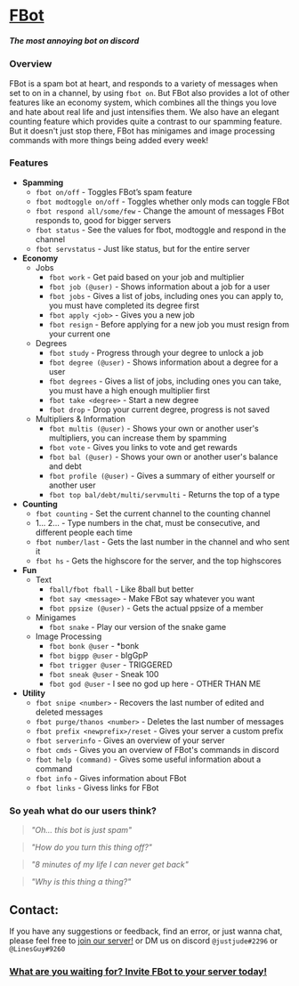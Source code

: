 # [**FBot**](https://fbot.breadhub.uk)
##### *The most annoying bot on discord*
### Overview
FBot is a spam bot at heart, and responds to a variety of messages when set to on in a channel, by using `fbot on`. But FBot also provides a lot of other features like an economy system, which combines all the things you love and hate about real life and just intensifies them. We also have an elegant counting feature which provides quite a contrast to our spamming feature. But it doesn't just stop there, FBot has minigames and image processing commands with more things being added every week!
### Features
 - **Spamming**
   - `fbot on/off` - Toggles FBot’s spam feature
   - `fbot modtoggle on/off` - Toggles whether only mods can toggle FBot
   - `fbot respond all/some/few` - Change the amount of messages FBot responds to, good for bigger servers
   - `fbot status` - See the values for fbot, modtoggle and respond in the channel
   - `fbot servstatus` - Just like status, but for the entire server
 - **Economy**
   - Jobs
     - `fbot work` - Get paid based on your job and multiplier
     - `fbot job (@user)` - Shows information about a job for a user
     - `fbot jobs` - Gives a list of jobs, including ones you can apply to, you must have completed its degree first
     - `fbot apply <job>` - Gives you a new job
     - `fbot resign` - Before applying for a new job you must resign from your current one
   - Degrees
     - `fbot study` - Progress through your degree to unlock a job
     - `fbot degree (@user)` - Shows information about a degree for a user
     - `fbot degrees` - Gives a list of jobs, including ones you can take, you must have a high enough multiplier first
     - `fbot take <degree>` - Start a new degree
     - `fbot drop` - Drop your current degree, progress is not saved
   - Multipliers & Information
     - `fbot multis (@user)` - Shows your own or another user's multipliers, you can increase them by spamming
     - `fbot vote` - Gives you links to vote and get rewards
     - `fbot bal (@user)` - Shows your own or another user's balance and debt
     - `fbot profile (@user)` - Gives a summary of either yourself or another user
     - `fbot top bal/debt/multi/servmulti` - Returns the top of a type
 - **Counting**
   - `fbot counting` - Set the current channel to the counting channel
   - 1... 2... - Type numbers in the chat, must be consecutive, and different people each time
   - `fbot number/last` - Gets the last number in the channel and who sent it
   - `fbot hs` - Gets the highscore for the server, and the top highscores
 - **Fun**
   - Text
     - `fball/fbot fball` - Like 8ball but better
     - `fbot say <message>` - Make FBot say whatever you want
     - `fbot ppsize (@user)` - Gets the actual ppsize of a member
   - Minigames
     - `fbot snake` - Play our version of the snake game
   - Image Processing
     - `fbot bonk @user` - \*bonk
     - `fbot bigpp @user` - bIgGpP
     - `fbot trigger @user` - TRIGGERED
     - `fbot sneak @user` - Sneak 100
     - `fbot god @user` - I see no god up here - OTHER THAN ME
 - **Utility**
   - `fbot snipe <number>` - Recovers the last number of edited and deleted messages
   - `fbot purge/thanos <number>` - Deletes the last number of messages
   - `fbot prefix <newprefix>/reset` - Gives your server a custom prefix
   - `fbot serverinfo` - Gives an overview of your server
   - `fbot cmds` - Gives you an overview of FBot's commands in discord
   - `fbot help (command)` - Gives some useful information about a command
   - `fbot info` - Gives information about FBot
   - `fbot links` - Givess links for FBot

### **So yeah what do our users think?**
 > *"Oh... this bot is just spam"*
 
 > *"How do you turn this thing off?"*
 
 > *"8 minutes of my life I can never get back"*
 
 > *"Why is this thing a thing?"*
 
 ## **Contact:**
If you have any suggestions or feedback, find an error, or just wanna chat, please feel free to [join our server!](https://fbot.breadhub.uk/server) or DM us on discord `@justjude#2296` or `@LinesGuy#9260`
 
 ### [**What are you waiting for? Invite FBot to your server today!**](https://fbot.breadhub.uk/invite)
